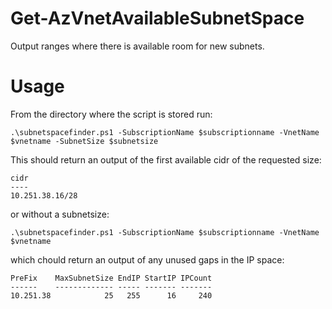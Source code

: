 # Get-AzVnetAvailableSubnetSpace
Output ranges where there is available room for new subnets.

# Usage

From the directory where the script is stored run:

    .\subnetspacefinder.ps1 -SubscriptionName $subscriptionname -VnetName $vnetname -SubnetSize $subnetsize
    
This should return an output of the first available cidr of the requested size:

    cidr
    ----
    10.251.38.16/28

or without a subnetsize:

    .\subnetspacefinder.ps1 -SubscriptionName $subscriptionname -VnetName $vnetname 
    
which chould return an output of any unused gaps in the IP space:

    PreFix    MaxSubnetSize EndIP StartIP IPCount
    ------    ------------- ----- ------- -------
    10.251.38            25   255      16     240


